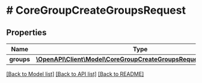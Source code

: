 # # CoreGroupCreateGroupsRequest

## Properties

Name | Type | Description | Notes
------------ | ------------- | ------------- | -------------
**groups** | [**\OpenAPI\Client\Model\CoreGroupCreateGroupsRequestGroupsInner[]**](CoreGroupCreateGroupsRequestGroupsInner.md) |  |

[[Back to Model list]](../../README.md#models) [[Back to API list]](../../README.md#endpoints) [[Back to README]](../../README.md)
